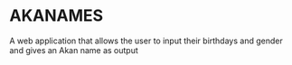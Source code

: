 # AKANAMES
A web application that allows the user to input their birthdays and gender and gives an Akan name as output
